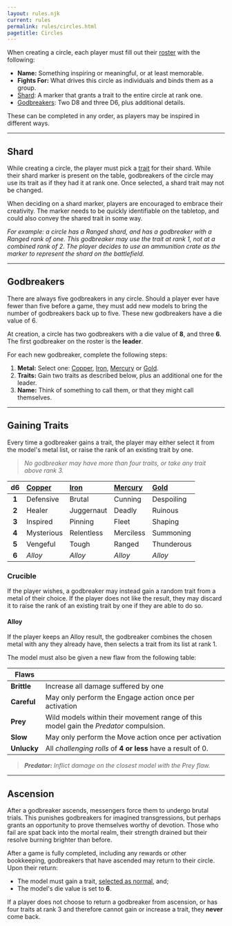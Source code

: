 ```yaml
---
layout: rules.njk
current: rules
permalink: rules/circles.html
pagetitle: Circles
---
```

When creating a circle, each player must fill out their [roster](/resources#downloads) with the following:

- **Name:** Something inspiring or meaningful, or at least memorable.
- **Fights For:** What drives this circle as individuals and binds them as a group.
- [Shard](#shard): A marker that grants a trait to the entire circle at rank one.
- [Godbreakers](#godbreakers): Two D8 and three D6, plus additional details.

These can be completed in any order, as players may be inspired in different ways.

<hr id="shard" />

## Shard
While creating a circle, the player must pick a [trait](/rules/traits.html) for their shard. While their shard marker is present on the table, godbreakers of the circle may use its trait as if they had it at rank one. Once selected, a shard trait may not be changed.

When deciding on a shard marker, players are encouraged to embrace their creativity. The marker needs to be quickly identifiable on the tabletop, and could also convey the shared trait in some way.

_For example: a circle has a Ranged shard, and has a godbreaker with a Ranged rank of one. This godbreaker may use the trait at rank 1, not at a combined rank of 2. The player decides to use an ammunition crate as the marker to represent the shard on the battlefield._

<hr id="godbreakers" />

## Godbreakers
There are always five godbreakers in any circle. Should a player ever have fewer than five before a game, they must add new models to bring the number of godbreakers back up to five. These new godbreakers have a die value of 6.

At creation, a circle has two godbreakers with a die value of **8**, and three **6**. The first godbreaker on the roster is the **leader**.

For each new godbreaker, complete the following steps:

1. **Metal:** Select one: [Copper](#copper), [Iron](#iron), [Mercury](#mercury) or [Gold](#gold).
2. **Traits:** Gain two traits as described below, plus an additional one for the leader.
3. **Name:** Think of something to call them, or that they might call themselves.

<hr id="gaining-traits" />

## Gaining Traits
Every time a godbreaker gains a trait, the player may either select it from the model's metal list, or raise the rank of an existing trait by one.

> _No godbreaker may have more than four traits, or take any trait above rank 3._

| d6    | [Copper](#copper) | [Iron](#iron) | [Mercury](#mercury) | [Gold](#gold) |
|:-----:|:------------------|:--------------|:--------------------|:--------------|
| **1** | Defensive         | Brutal        | Cunning             | Despoiling    |
| **2** | Healer            | Juggernaut    | Deadly              | Ruinous       |
| **3** | Inspired          | Pinning       | Fleet               | Shaping       |
| **4** | Mysterious        | Relentless    | Merciless           | Summoning     |
| **5** | Vengeful          | Tough         | Ranged              | Thunderous    |
| **6** | _Alloy_           | _Alloy_       | _Alloy_             | _Alloy_       |

### Crucible
If the player wishes, a godbreaker may instead gain a random trait from a metal of their choice. If the player does not like the result, they may discard it to raise the rank of an existing trait by one if they are able to do so.

#### Alloy
If the player keeps an Alloy result, the godbreaker combines the chosen metal with any they already have, then selects a trait from its list at rank 1.

The model must also be given a new flaw from the following table:

| Flaws       |                                                                                       |
| ----------- | ------------------------------------------------------------------------------------- |
| **Brittle** | Increase all damage suffered by one                                                   |
| **Careful** | May only perform the Engage action once per activation                                |
| **Prey**    | Wild models within their movement range of this model gain the _Predator_ compulsion. |
| **Slow**    | May only perform the Move action once per activation                                  |
| **Unlucky** | All _challenging rolls_ of **4 or less** have a result of 0.                          |

> _**Predator:** Inflict damage on the closest model with the Prey flaw._

<hr id="ascension" />

## Ascension
After a godbreaker ascends, messengers force them to undergo brutal trials. This punishes godbreakers for imagined transgressions, but perhaps grants an opportunity to prove themselves worthy of devotion. Those who fail are spat back into the mortal realm, their strength drained but their resolve burning brighter than before.

After a game is fully completed, including any rewards or other bookkeeping, godbreakers that have ascended may return to their circle. Upon their return:

- The model must gain a trait, [selected as normal](#gaining-traits), and;
- The model's die value is set to **6**.

If a player does not choose to return a godbreaker from ascension, or has four traits at rank 3 and therefore cannot gain or increase a trait, they **never** come back.
